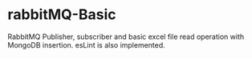 # rabbitMQ-Basic
RabbitMQ Publisher, subscriber and basic excel file read operation with  MongoDB insertion. esLint is also implemented.
